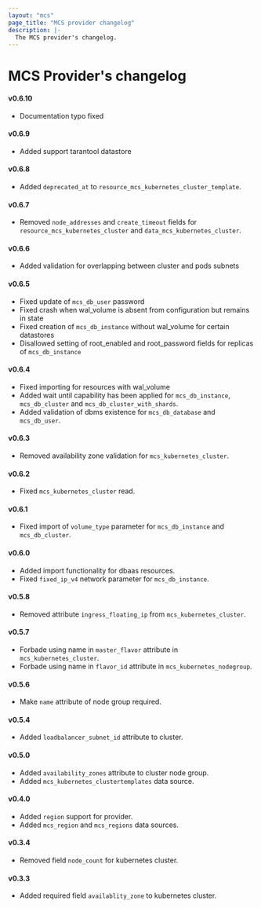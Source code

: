 ```yaml
---
layout: "mcs"
page_title: "MCS provider changelog"
description: |-
  The MCS provider's changelog.
---
```


# MCS Provider's changelog
#### v0.6.10
- Documentation typo fixed

#### v0.6.9
- Added support tarantool datastore

#### v0.6.8
- Added `deprecated_at` to `resource_mcs_kubernetes_cluster_template`.

#### v0.6.7
- Removed `node_addresses` and `create_timeout` fields for `resource_mcs_kubernetes_cluster` and `data_mcs_kubernetes_cluster`.

#### v0.6.6
- Added validation for overlapping between cluster and pods subnets

#### v0.6.5
- Fixed update of `mcs_db_user` password
- Fixed crash when wal_volume is absent from configuration but remains in state
- Fixed creation of `mcs_db_instance` without wal_volume for certain datastores
- Disallowed setting of root_enabled and root_password fields for replicas of `mcs_db_instance`

#### v0.6.4
- Fixed importing for resources with wal_volume
- Added wait until capability has been applied for `mcs_db_instance`, `mcs_db_cluster` and `mcs_db_cluster_with_shards`.
- Added validation of dbms existence for `mcs_db_database` and `mcs_db_user`.

#### v0.6.3
- Removed availability zone validation for `mcs_kubernetes_cluster`.

#### v0.6.2
- Fixed `mcs_kubernetes_cluster` read.

#### v0.6.1
- Fixed import of `volume_type` parameter for `mcs_db_instance` and `mcs_db_cluster`.

#### v0.6.0
- Added import functionality for dbaas resources.
- Fixed `fixed_ip_v4` network parameter for `mcs_db_instance`.

#### v0.5.8
- Removed attribute `ingress_floating_ip` from `mcs_kubernetes_cluster`.

#### v0.5.7
- Forbade using name in `master_flavor` attribute in `mcs_kubernetes_cluster`.
- Forbade using name in `flavor_id` attribute in `mcs_kubernetes_nodegroup`.

#### v0.5.6
- Make `name` attribute of node group required.

#### v0.5.4
- Added `loadbalancer_subnet_id` attribute to cluster.

#### v0.5.0
- Added `availability_zones` attribute to cluster node group.
- Added `mcs_kubernetes_clustertemplates` data source.

#### v0.4.0
- Added `region` support for provider.
- Added `mcs_region` and `mcs_regions` data sources.

#### v0.3.4
- Removed field `node_count` for kubernetes cluster.

#### v0.3.3
- Added required field `availablity_zone` to kubernetes cluster.
